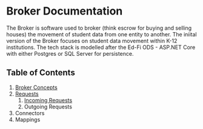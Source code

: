 # Broker Documentation

The Broker is software used to broker (think escrow for buying and selling houses) the movement of student data from one entity to another. The iniital version of the Broker focuses on student data movement within K-12 institutions. The tech stack is modelled after the Ed-Fi ODS - ASP.NET Core with either Postgres or SQL Server for persistence.

## Table of Contents
1. [Broker Concepts](concepts.md)
2. [Requests](requests.md)
    1. [Incoming Requests](incoming_requests.md)
    2. Outgoing Requests
3. Connectors
4. Mappings
